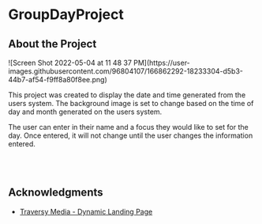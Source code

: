 # GroupDayProject
<h2> About the Project </h2>
![Screen Shot 2022-05-04 at 11 48 37 PM](https://user-images.githubusercontent.com/96804107/166862292-18233304-d5b3-44b7-af54-f9ff8a80f8ee.png)

<p>This project was created to display the date and time generated from the users system. The background image is set to change based on the
time of day and month generated on the users system.</p>
The user can enter in their name and a focus they would like to set for the day. Once entered, it will not change until the user changes the information entered.

<br><br>


<!-- ACKNOWLEDGMENTS -->
## Acknowledgments

* [Traversy Media - Dynamic Landing Page](https://www.youtube.com/watch?v=fSTQzlprGLI)

